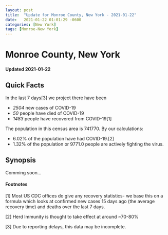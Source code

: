 ```yaml
---
layout: post
title:  "Update for Monroe County, New York - 2021-01-22"
date:   2021-01-22 01:01:29 -0600
categories: [New York]
tags: [Monroe-New York]
---
```


# Monroe County, New York
#### Updated 2021-01-22

## Quick Facts

In the last 7 days[3] we project there have been
- *2504* new cases of COVID-19
- *50* people have died of COVID-19
- *1483* people have recovered from COVID-19[1]

The population in this census area is 741770. By our calculations:
- 6.02% of the population have had COVID-19.[2]
- 1.32% of the population or 9771.0 people are actively fighting the virus.

## Synopsis

Comming soon...


#### Footnotes

[1] Most US CDC offices do give any recovery statistics- we base this on a formula which looks at confirmed new cases
15 days ago (the average recovery time) and deaths over the last 7 days.

[2] Herd Immunity is thought to take effect at around ~70-80%

[3] Due to reporting delays, this data may be incomplete.
 
    